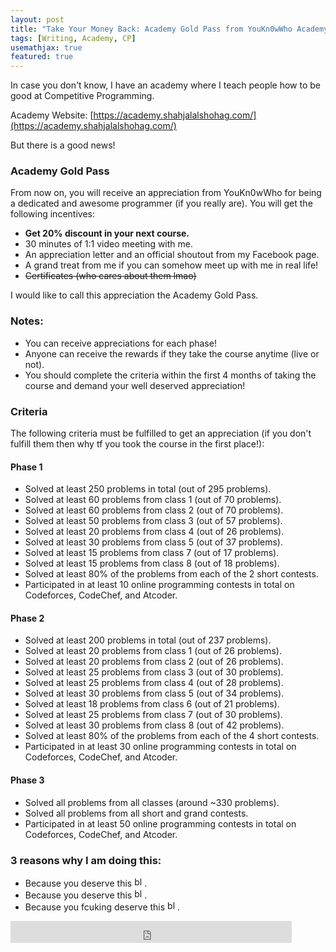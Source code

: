 ```yaml
---
layout: post
title: "Take Your Money Back: Academy Gold Pass from YouKn0wWho Academy"
tags: [Writing, Academy, CP]
usemathjax: true
featured: true
---
```


In case you don't know, I have an academy where I teach people how to be good at Competitive Programming. 

Academy Website: [https://academy.shahjalalshohag.com/](https://academy.shahjalalshohag.com/)

But there is a good news!

### Academy Gold Pass
From now on, you will receive an appreciation from YouKn0wWho for being a dedicated and awesome programmer (if you really are). You will get the following incentives:
- **Get 20% discount in your next course.**
- 30 minutes of 1:1 video meeting with me.
- An appreciation letter and an official shoutout from my Facebook page.
- A grand treat from me if you can somehow meet up with me in real life!
- ~~Certificates (who cares about them lmao)~~

I would like to call this appreciation the Academy Gold Pass.

### Notes:
- You can receive appreciations for each phase! 
- Anyone can receive the rewards if they take the course anytime (live or not). 
- You should complete the criteria within the first 4 months of taking the course and demand your well deserved appreciation!
  
### Criteria
The following criteria must be fulfilled to get an appreciation (if you don't fulfill them then why tf you took the course in the first place!):

#### Phase 1
- Solved at least 250 problems in total (out of 295 problems).
- Solved at least 60 problems from class 1 (out of 70 problems).
- Solved at least 60 problems from class 2 (out of 70 problems).
- Solved at least 50 problems from class 3 (out of 57 problems).
- Solved at least 20 problems from class 4 (out of 26 problems).
- Solved at least 30 problems from class 5 (out of 37 problems).
- Solved at least 15 problems from class 7 (out of 17 problems).
- Solved at least 15 problems from class 8 (out of 18  problems).
- Solved at least 80% of the problems from each of the 2 short contests.
- Participated in at least 10 online programming contests in total on Codeforces, CodeChef, and Atcoder.

#### Phase 2
- Solved at least 200 problems in total (out of 237 problems).
- Solved at least 20 problems from class 1 (out of 26 problems).
- Solved at least 20 problems from class 2 (out of 26 problems).
- Solved at least 25 problems from class 3 (out of 30 problems).
- Solved at least 25 problems from class 4 (out of 28 problems).
- Solved at least 30 problems from class 5 (out of 34 problems).
- Solved at least 18 problems from class 6 (out of 21 problems).
- Solved at least 25 problems from class 7 (out of 30 problems).
- Solved at least 30 problems from class 8 (out of 42 problems).
- Solved at least 80% of the problems from each of the 4 short contests.
- Participated in at least 30 online programming contests in total on Codeforces, CodeChef, and Atcoder.

#### Phase 3
- Solved all problems from all classes (around ~330 problems).
- Solved all problems from all short and grand contests.
- Participated in at least 50 online programming contests in total on Codeforces, CodeChef, and Atcoder.

### 3 reasons why I am doing this:
- Because you deserve this <a href="https://emoji.gg/emoji/8771_blobheart"><img src="https://emoji.gg/assets/emoji/8771_blobheart.png" width="16px" height="16px" alt="blobheart"></a>.
- Because you deserve this <a href="https://emoji.gg/emoji/8771_blobheart"><img src="https://emoji.gg/assets/emoji/8771_blobheart.png" width="16px" height="16px" alt="blobheart"></a>.
- Because you fcuking deserve this <a href="https://emoji.gg/emoji/8771_blobheart"><img src="https://emoji.gg/assets/emoji/8771_blobheart.png" width="16px" height="16px" alt="blobheart"></a>.

<iframe src="https://www.facebook.com/plugins/like.php?href=https%3A%2F%2Fshahjalalshohag.github.io%2Fnirvana%2F&width=450&layout=standard&action=like&size=small&share=true&height=35&appId" width="450" height="35" style="border:none;overflow:hidden" scrolling="no" frameborder="0" allowfullscreen="true" allow="autoplay; clipboard-write; encrypted-media; picture-in-picture; web-share"></iframe>

<div id="fb-root"></div>
<script async defer crossorigin="anonymous" src="https://connect.facebook.net/en_US/sdk.js#xfbml=1&version=v12.0" nonce="my6ulbt3"></script>

<div class="fb-comments" data-href="https://shahjalalshohag.github.io/nirvana/" data-width="" data-numposts="5"></div>
